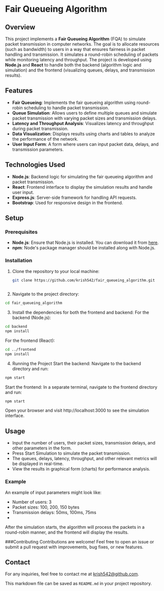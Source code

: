 # Fair Queueing Algorithm

## Overview
This project implements a **Fair Queueing Algorithm** (FQA) to simulate packet transmission in computer networks. The goal is to allocate resources (such as bandwidth) to users in a way that ensures fairness in packet handling and transmission. It simulates a round-robin scheduling of packets while monitoring latency and throughput. The project is developed using **Node.js** and **React** to handle both the backend (algorithm logic and simulation) and the frontend (visualizing queues, delays, and transmission results).

## Features
- **Fair Queueing**: Implements the fair queueing algorithm using round-robin scheduling to handle packet transmission.
- **Queue Simulation**: Allows users to define multiple queues and simulate packet transmission with varying packet sizes and transmission delays.
- **Latency and Throughput Analysis**: Visualizes latency and throughput during packet transmission.
- **Data Visualization**: Displays results using charts and tables to analyze the performance of the network.
- **User Input Form**: A form where users can input packet data, delays, and transmission parameters.

## Technologies Used
- **Node.js**: Backend logic for simulating the fair queueing algorithm and packet transmission.
- **React**: Frontend interface to display the simulation results and handle user input.
- **Express.js**: Server-side framework for handling API requests.
- **Bootstrap**: Used for responsive design in the frontend.

## Setup

### Prerequisites
- **Node.js**: Ensure that Node.js is installed. You can download it from [here](https://nodejs.org/).
- **npm**: Node's package manager should be installed along with Node.js.

### Installation

1. Clone the repository to your local machine:
   ```bash
   git clone https://github.com/krish542/fair_queueing_algorithm.git
  
2. Navigate to the project directory:

  ```bash
  cd fair_queueing_algorithm
  ```
3. Install the dependencies for both the frontend and backend:
For the backend (Node.js):
  ```bash
  cd backend
  npm install
  ```
For the frontend (React):
  ```bash
  cd ../frontend
  npm install
  ```
4. Running the Project
Start the backend: Navigate to the backend directory and run:
  ```bash
  npm start
  ```
Start the frontend: In a separate terminal, navigate to the frontend directory and run:
  ```bash
  npm start
  ```
Open your browser and visit http://localhost:3000 to see the simulation interface.

## Usage
- Input the number of users, their packet sizes, transmission delays, and other parameters in the form.
- Press Start Simulation to simulate the packet transmission.
- The queues, delays, latency, throughput, and other relevant metrics will be displayed in real-time.
- View the results in graphical form (charts) for performance analysis.

### Example
An example of input parameters might look like:

- Number of users: 3
- Packet sizes: 100, 200, 150 bytes
- Transmission delays: 50ms, 100ms, 75ms
- 
After the simulation starts, the algorithm will process the packets in a round-robin manner, and the frontend will display the results.

###Contributing
Contributions are welcome! Feel free to open an issue or submit a pull request with improvements, bug fixes, or new features.

## Contact
For any inquiries, feel free to contact me at krish542@github.com.

This markdown file can be saved as `README.md` in your project repository. 
